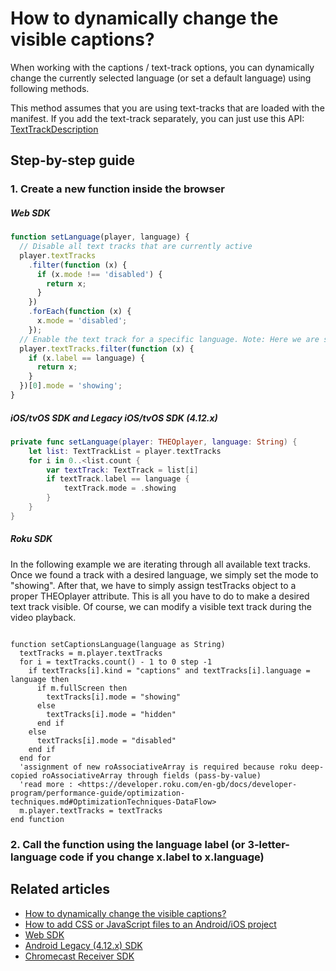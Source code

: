# How to dynamically change the visible captions?

When working with the captions / text-track options, you can dynamically change the currently selected language (or set a default language) using following methods.

This method assumes that you are using text-tracks that are loaded with the manifest. If you add the text-track separately, you can just use this API: [TextTrackDescription](pathname:///theoplayer/v7/api-reference/web/interfaces/TextTrackDescription.html)

## Step-by-step guide

### 1. Create a new function inside the browser

##### Web SDK

```js
function setLanguage(player, language) {
  // Disable all text tracks that are currently active
  player.textTracks
    .filter(function (x) {
      if (x.mode !== 'disabled') {
        return x;
      }
    })
    .forEach(function (x) {
      x.mode = 'disabled';
    });
  // Enable the text track for a specific language. Note: Here we are searching the label. You can also do x.language for the ISO 3 letter language code.
  player.textTracks.filter(function (x) {
    if (x.label == language) {
      return x;
    }
  })[0].mode = 'showing';
}
```

##### iOS/tvOS SDK and Legacy iOS/tvOS SDK (4.12.x)

```swift
private func setLanguage(player: THEOplayer, language: String) {
    let list: TextTrackList = player.textTracks
    for i in 0..<list.count {
        var textTrack: TextTrack = list[i]
        if textTrack.label == language {
            textTrack.mode = .showing
        }
    }
}
```

##### Roku SDK

In the following example we are iterating through all available text tracks. Once we found a track with a desired language, we simply set the mode to "showing". After that, we have to simply assign testTracks object to a proper THEOplayer attribute. This is all you have to do to make a desired text track visible. Of course, we can modify a visible text track during the video playback.

```brightscript

function setCaptionsLanguage(language as String)
  textTracks = m.player.textTracks
  for i = textTracks.count() - 1 to 0 step -1
    if textTracks[i].kind = "captions" and textTracks[i].language = language then
      if m.fullScreen then
        textTracks[i].mode = "showing"
      else
        textTracks[i].mode = "hidden"
      end if
    else
      textTracks[i].mode = "disabled"
    end if
  end for
  'assignment of new roAssociativeArray is required because roku deep-copied roAssociativeArray through fields (pass-by-value)
  'read more : <https://developer.roku.com/en-gb/docs/developer-program/performance-guide/optimization-techniques.md#OptimizationTechniques-DataFlow>
  m.player.textTracks = textTracks
end function
```

### 2. Call the function using the language label (or 3-letter-language code if you change x.label to x.language)

## Related articles

- [How to dynamically change the visible captions?](01-how-to-dynamically-change-the-visible-captions.md)
- [How to add CSS or JavaScript files to an Android/iOS project](../../../version-v4/faq/01-how-to-add-css-or-javascript-files-to-android-ios.md)
- [Web SDK](../../getting-started/01-sdks/01-web/00-getting-started.mdx)
- [Android Legacy (4.12.x) SDK](../../../version-v4/getting-started/01-sdks/02-android/00-getting-started.md)
- [Chromecast Receiver SDK](../../getting-started/01-sdks/06-chromecast/00-getting-started.md)
